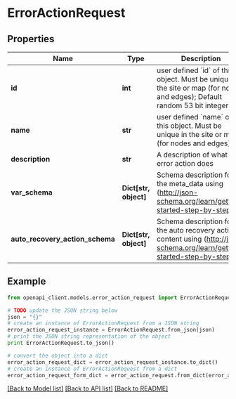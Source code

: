 # ErrorActionRequest


## Properties
Name | Type | Description | Notes
------------ | ------------- | ------------- | -------------
**id** | **int** | user defined &#x60;id&#x60; of this object. Must be unique in the site or map (for nodes and edges); Default random 53 bit integer | [optional] 
**name** | **str** | user defined &#x60;name&#x60; of this object. Must be unique in the site or map (for nodes and edges) | [optional] 
**description** | **str** | A description of what this error action does | 
**var_schema** | **Dict[str, object]** | Schema description for the meta_data using (http://json-schema.org/learn/getting-started-step-by-step) | 
**auto_recovery_action_schema** | **Dict[str, object]** | Schema description for the auto recovery action content using (http://json-schema.org/learn/getting-started-step-by-step) | [optional] 

## Example

```python
from openapi_client.models.error_action_request import ErrorActionRequest

# TODO update the JSON string below
json = "{}"
# create an instance of ErrorActionRequest from a JSON string
error_action_request_instance = ErrorActionRequest.from_json(json)
# print the JSON string representation of the object
print ErrorActionRequest.to_json()

# convert the object into a dict
error_action_request_dict = error_action_request_instance.to_dict()
# create an instance of ErrorActionRequest from a dict
error_action_request_form_dict = error_action_request.from_dict(error_action_request_dict)
```
[[Back to Model list]](../README.md#documentation-for-models) [[Back to API list]](../README.md#documentation-for-api-endpoints) [[Back to README]](../README.md)


